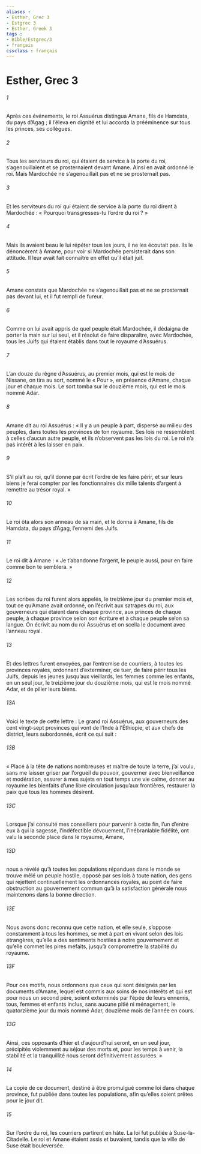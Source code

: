 ```yaml
---
aliases : 
- Esther, Grec 3
- Estgrec 3
- Esther, Greek 3
tags : 
- Bible/Estgrec/3
- français
cssclass : français
---
```


# Esther, Grec 3

###### 1
Après ces événements, le roi Assuérus distingua Amane, fils de Hamdata, du pays d’Agag ; il l’éleva en dignité et lui accorda la prééminence sur tous les princes, ses collègues.
###### 2
Tous les serviteurs du roi, qui étaient de service à la porte du roi, s’agenouillaient et se prosternaient devant Amane. Ainsi en avait ordonné le roi. Mais Mardochée ne s’agenouillait pas et ne se prosternait pas.
###### 3
Et les serviteurs du roi qui étaient de service à la porte du roi dirent à Mardochée : « Pourquoi transgresses-tu l’ordre du roi ? »
###### 4
Mais ils avaient beau le lui répéter tous les jours, il ne les écoutait pas. Ils le dénoncèrent à Amane, pour voir si Mardochée persisterait dans son attitude. Il leur avait fait connaître en effet qu’il était juif.
###### 5
Amane constata que Mardochée ne s’agenouillait pas et ne se prosternait pas devant lui, et il fut rempli de fureur.
###### 6
Comme on lui avait appris de quel peuple était Mardochée, il dédaigna de porter la main sur lui seul, et il résolut de faire disparaître, avec Mardochée, tous les Juifs qui étaient établis dans tout le royaume d’Assuérus.
###### 7
L’an douze du règne d’Assuérus, au premier mois, qui est le mois de Nissane, on tira au sort, nommé le « Pour », en présence d’Amane, chaque jour et chaque mois. Le sort tomba sur le douzième mois, qui est le mois nommé Adar.
###### 8
Amane dit au roi Assuérus : « Il y a un peuple à part, dispersé au milieu des peuples, dans toutes les provinces de ton royaume. Ses lois ne ressemblent à celles d’aucun autre peuple, et ils n’observent pas les lois du roi. Le roi n’a pas intérêt à les laisser en paix.
###### 9
S’il plaît au roi, qu’il donne par écrit l’ordre de les faire périr, et sur leurs biens je ferai compter par les fonctionnaires dix mille talents d’argent à remettre au trésor royal. »
###### 10
Le roi ôta alors son anneau de sa main, et le donna à Amane, fils de Hamdata, du pays d’Agag, l’ennemi des Juifs.
###### 11
Le roi dit à Amane : « Je t’abandonne l’argent, le peuple aussi, pour en faire comme bon te semblera. »
###### 12
Les scribes du roi furent alors appelés, le treizième jour du premier mois et, tout ce qu’Amane avait ordonné, on l’écrivit aux satrapes du roi, aux gouverneurs qui étaient dans chaque province, aux princes de chaque peuple, à chaque province selon son écriture et à chaque peuple selon sa langue. On écrivit au nom du roi Assuérus et on scella le document avec l’anneau royal.
###### 13
Et des lettres furent envoyées, par l’entremise de courriers, à toutes les provinces royales, ordonnant d’exterminer, de tuer, de faire périr tous les Juifs, depuis les jeunes jusqu’aux vieillards, les femmes comme les enfants, en un seul jour, le treizième jour du douzième mois, qui est le mois nommé Adar, et de piller leurs biens.
###### 13A
Voici le texte de cette lettre :
Le grand roi Assuérus, aux gouverneurs des cent vingt-sept provinces qui vont de l’Inde à l’Éthiopie, et aux chefs de district, leurs subordonnés, écrit ce qui suit :
###### 13B
« Placé à la tête de nations nombreuses et maître de toute la terre, j’ai voulu, sans me laisser griser par l’orgueil du pouvoir, gouverner avec bienveillance et modération, assurer à mes sujets en tout temps une vie calme, donner au royaume les bienfaits d’une libre circulation jusqu’aux frontières, restaurer la paix que tous les hommes désirent.
###### 13C
Lorsque j’ai consulté mes conseillers pour parvenir à cette fin, l’un d’entre eux à qui la sagesse, l’indéfectible dévouement, l’inébranlable fidélité, ont valu la seconde place dans le royaume, Amane,
###### 13D
nous a révélé qu’à toutes les populations répandues dans le monde se trouve mêlé un peuple hostile, opposé par ses lois à toute nation, des gens qui rejettent continuellement les ordonnances royales, au point de faire obstruction au gouvernement commun qu’à la satisfaction générale nous maintenons dans la bonne direction.
###### 13E
Nous avons donc reconnu que cette nation, et elle seule, s’oppose constamment à tous les hommes, se met à part en vivant selon des lois étrangères, qu’elle a des sentiments hostiles à notre gouvernement et qu’elle commet les pires méfaits, jusqu’à compromettre la stabilité du royaume.
###### 13F
Pour ces motifs, nous ordonnons que ceux qui sont désignés par les documents d’Amane, lequel est commis aux soins de nos intérêts et qui est pour nous un second père, soient exterminés par l’épée de leurs ennemis, tous, femmes et enfants inclus, sans aucune pitié ni ménagement, le quatorzième jour du mois nommé Adar, douzième mois de l’année en cours.
###### 13G
Ainsi, ces opposants d’hier et d’aujourd’hui seront, en un seul jour, précipités violemment au séjour des morts et, pour les temps à venir, la stabilité et la tranquillité nous seront définitivement assurées. »
###### 14
La copie de ce document, destiné à être promulgué comme loi dans chaque province, fut publiée dans toutes les populations, afin qu’elles soient prêtes pour le jour dit.
###### 15
Sur l’ordre du roi, les courriers partirent en hâte. La loi fut publiée à Suse-la-Citadelle.
Le roi et Amane étaient assis et buvaient, tandis que la ville de Suse était bouleversée.

